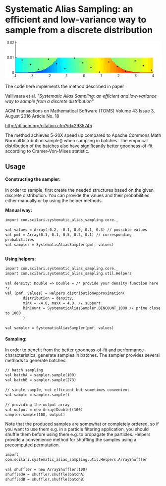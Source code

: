 # Systematic Alias Sampling: an efficient and low-variance way to sample from a discrete distribution

![Alt text](./sas.png?raw=true "Illustration of Systematic Alias Sampling")


The code here implements the method described in paper 

Vallivaara et al. 
*"Systematic Alias Sampling: an efficient and low-variance way to sample from a discrete distribution"*

ACM Transactions on Mathematical Software (TOMS)
Volume 43 Issue 3, August 2016
Article No. 18

http://dl.acm.org/citation.cfm?id=2935745

The method achieves 5-20X speed up compared to Apache Commons Math NormalDistribution.sample() when sampling in batches. The empirical distribution of the batches also have significantly better goodness-of-fit according to Cramer-Von-Mises statistic.

## Usage
#### Constructing the sampler:
In order to sample, first create the needed structures based on the given discrete distribution. 
You can provide the values and their probabilities either manually or by using the helper methods.

**Manual way:**
```
import com.scilari.systematic_alias_sampling.core._

val values = Array(-0.2, -0.1, 0.0, 0.1, 0.3) // possible values
val pmf = Array(0.1, 0.1, 0.5, 0.2, 0.1) // corresponding probabilities
val sampler = SystematicAliasSampler(pmf, values)
         
```

**Using helpers:**
```
import com.scilari.systematic_alias_sampling.core._
import com.scilari.systematic_alias_sampling.util.Helpers

val density: Double => Double = /* provide your density function here */
val (pmf, values) = Helpers.distributionApproximation(
        distribution = density, 
        minX = -4.0, maxX = 4.0, // support
        binCount = SystematicAliasSampler.BINCOUNT_1000 // prime close to 1000
        )

val sampler = SystematicAliasSampler(pmf, values)
```

#### Sampling:
In order to benefit from the better goodness-of-fit and performance characteristics, generate samples in batches.
The sampler provides several methods to generate batches. 

```
// batch sampling
val batchA = sampler.sample(100)
val batchB = sampler.sample(273)

// single sample, not efficient but sometimes convenient
val sample = sampler.sample()

// providing the output array
val output = new Array[Double](100)
sampler.sample(100, output)
```
Note that the produced samples are somewhat or completely ordered, so if you want to use them e.g. in a particle
filtering application, you should shuffle them before using them e.g. to propagate the particles. Helpers provide
a convenience method for shuffling the samples using a precomputed permutation.
 
 ```
 import com.scilari.systematic_alias_sampling.util.Helpers.ArrayShuffler
 
 val shuffler = new ArrayShuffler(100)
 shuffledA = shuffler.shuffle(batchA)
 shuffledB = shuffler.shuffle(batchB) 
 
 ```
